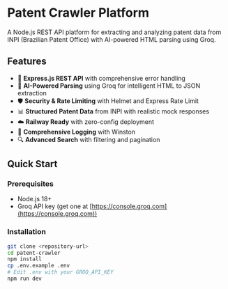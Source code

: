 # Patent Crawler Platform

A Node.js REST API platform for extracting and analyzing patent data from INPI (Brazilian Patent Office) with AI-powered HTML parsing using Groq.

## Features

- 🚀 **Express.js REST API** with comprehensive error handling
- 🤖 **AI-Powered Parsing** using Groq for intelligent HTML to JSON extraction
- 🛡️ **Security & Rate Limiting** with Helmet and Express Rate Limit
- 📊 **Structured Patent Data** from INPI with realistic mock responses
- ☁️ **Railway Ready** with zero-config deployment
- 📝 **Comprehensive Logging** with Winston
- 🔍 **Advanced Search** with filtering and pagination

## Quick Start

### Prerequisites
- Node.js 18+ 
- Groq API key (get one at [https://console.groq.com](https://console.groq.com))

### Installation
```bash
git clone <repository-url>
cd patent-crawler
npm install
cp .env.example .env
# Edit .env with your GROQ_API_KEY
npm run dev
